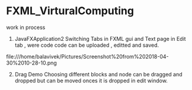 # FXML_VirturalComputing
work in process


1. JavaFXApplication2 
  Switching Tabs in FXML gui and Text page in Edit tab , were code code can be uploaded , editted and saved.
  
  file:///home/balavivek/Pictures/Screenshot%20from%202018-04-30%2010-28-10.png
  
  
2. Drag Demo 
    Choosing different blocks and node can be dragged and dropped but can be moved onces it is dropped in edit window.
